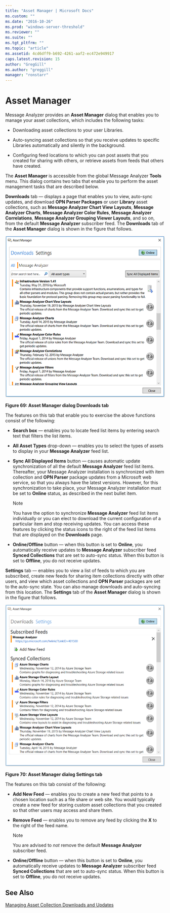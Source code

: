 ```yaml
---
title: "Asset Manager | Microsoft Docs"
ms.custom: ""
ms.date: "2016-10-26"
ms.prod: "windows-server-threshold"
ms.reviewer: ""
ms.suite: ""
ms.tgt_pltfrm: ""
ms.topic: "article"
ms.assetid: 4cd6dff9-b692-4261-aaf2-ec472e949917
caps.latest.revision: 15
author: "GregGill"
ms.author: "greggill"
manager: "ronstarr"
---
```

# Asset Manager
Message Analyzer provides an **Asset Manager** dialog that enables you to manage your asset collections, which includes the following tasks:  
  
-   Downloading asset collections to your user Libraries.  
  
-   Auto-syncing asset collections so that you receive updates to specific Libraries automatically and silently in the background.  
  
-   Configuring feed locations to which you can post assets that you created for sharing with others, or retrieve assets from feeds that others have created.  
  
 The **Asset Manager** is accessible from the global Message Analyzer **Tools** menu. This dialog contains two tabs that enable you to perform the asset management tasks that are described below.  
  
 **Downloads** tab — displays a page that enables you to view, auto-sync updates, and download **OPN Parser Packages** or user **Library** asset collections, such as **Message Analyzer Chart View Layouts**, **Message Analyzer Charts**, **Message Analyzer Color Rules**, **Message Analyzer Correlations**, **Message Analyzer Grouping Viewer Layouts**, and so on, from the default **Message Analyzer** subscriber feed. The **Downloads** tab of the **Asset Manager** dialog is shown in the figure that follows.  
  
 ![Asset Manager dialog Downloads tab](media/fig69-asset-manager-dialog-downloads-tab.png "Fig69-Asset Manager dialog Downloads tab")  
  
 **Figure 69: Asset Manager dialog Downloads tab**  
  
 The features on this tab that enable you to exercise the above functions consist of the following:  
  
-   **Search box** — enables you to locate feed list items by entering search text that filters the list items.  
  
-   **All Asset Types** drop-down — enables you to select the types of assets to display in your **Message Analyzer** feed list.  
  
-   **Sync All Displayed Items** button — causes automatic update synchronization of all the default **Message Analyzer** feed list items. Thereafter, your Message Analyzer installation is synchronized with item collection and **OPN Parser** package updates from a Microsoft web service, so that you always have the latest versions. However, for this synchronization to take place, your Message Analyzer installation must be set to **Online** status, as described in the next bullet item.  
  
    > [!NOTE]
    >  You have the option to synchronize **Message Analyzer** feed list items individually or you can elect to download the current configuration of a particular item and stop receiving updates. You can access these features by clicking the status icons to the right of the feed list items that are displayed on the **Downloads** page.  
  
-   **Online/Offline** button — when this button is set to **Online**, you automatically receive updates to **Message Analyzer** subscriber feed **Synced Collections** that are set to auto-sync status. When this button is set to **Offline**, you do not receive updates.  
  
 **Settings** tab — enables you to view a list of feeds to which you are subscribed, create new feeds for sharing item collections directly with other users, and view which asset collections and **OPN Parser** packages are set to the auto-sync state. You can also manage downloads and auto-syncing from this location. The **Settings** tab of the **Asset Manager** dialog is shown in the figure that follows.  
  
 ![Asset Manager dialog Settings tab](media/fig70-asset-manager-dialog-settings-tab.png "Fig70-Asset Manager dialog Settings tab")  
  
 **Figure 70: Asset Manager dialog Settings tab**  
  
 The features on this tab consist of the following:  
  
-   **Add New Feed** — enables you to create a new feed that points to a chosen location such as a file share or web site. You would typically create a new feed for storing custom asset collections that you created so that other users may access and share them.  
  
-   **Remove Feed** — enables you  to remove any feed by clicking the **X** to the right of the feed name.  
  
    > [!NOTE]
    >  You are advised to *not* remove the default **Message Analyzer** subscriber feed.  
  
-   **Online/Offline** button — when this button is set to **Online**, you automatically receive updates to **Message Analyzer** subscriber feed **Synced Collections** that are set to auto-sync status. When this button is set to **Offline**, you do not receive updates.  
  
## See Also  
 [Managing Asset Collection Downloads and Updates](managing-asset-collection-downloads-and-updates.md)